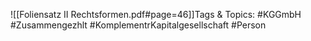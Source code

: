 
![[Foliensatz II Rechtsformen.pdf#page=46]]Tags & Topics:
   #KGGmbH
   #Zusammengezhlt
   #KomplementrKapitalgesellschaft
   #Person